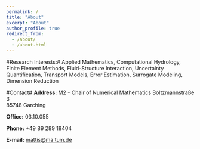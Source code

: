 ```yaml
---
permalink: /
title: "About"
excerpt: "About"
author_profile: true
redirect_from: 
  - /about/
  - /about.html
---
```


#Research Interests:#
Applied Mathematics, Computational Hydrology, Finite Element Methods, Fluid-Structure Interaction, Uncertainty Quantification, Transport Models, Error Estimation, Surrogate Modeling, Dimension Reduction
	
#Contact#
**Address:** 
M2 - Chair of Numerical Mathematics	
Boltzmannstraße 3	
85748 Garching 

**Office:** 03.10.055	

**Phone:** +49 89 289 18404
	
**E-mail:** mattis@ma.tum.de